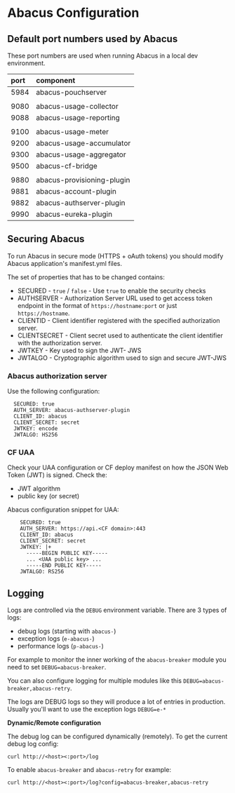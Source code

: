 Abacus Configuration
===

## Default port numbers used by Abacus

These port numbers are used when running Abacus in a local dev environment.

| port |      component             |
|:-----|:---------------------------|
| 5984 | abacus-pouchserver         |
|      |                            |
| 9080 | abacus-usage-collector     |   
| 9088 | abacus-usage-reporting     |  
|      |                            |
| 9100 | abacus-usage-meter         |
| 9200 | abacus-usage-accumulator   |   
| 9300 | abacus-usage-aggregator    |   
| 9500 | abacus-cf-bridge           |
|      |                            |
| 9880 | abacus-provisioning-plugin |  
| 9881 | abacus-account-plugin      |
| 9882 | abacus-authserver-plugin   |
| 9990 | abacus-eureka-plugin       |

## Securing Abacus

To run Abacus in secure mode (HTTPS + oAuth tokens) you should modify Abacus application's manifest.yml files.

The set of properties that has to be changed contains:
* SECURED - `true` / `false` - Use `true` to enable the security checks
* AUTHSERVER - Authorization Server URL used to get access token endpoint in the format of `https://hostname:port` or just `https://hostname`.
* CLIENTID - Client identifier registered with the specified authorization server.
* CLIENTSECRET - Client secret used to authenticate the client identifier with the authorization server.
* JWTKEY - Key used to sign the JWT- JWS
* JWTALGO - Cryptographic algorithm used to sign and secure JWT-JWS

### Abacus authorization server
Use the following configuration:
```
  SECURED: true
  AUTH_SERVER: abacus-authserver-plugin
  CLIENT_ID: abacus
  CLIENT_SECRET: secret
  JWTKEY: encode
  JWTALGO: HS256
```

### CF UAA
Check your UAA configuration or CF deploy manifest on how the JSON Web Token (JWT) is signed. Check the:
* JWT algorithm 
* public key (or secret)

Abacus configuration snippet for UAA:

```
    SECURED: true
    AUTH_SERVER: https://api.<CF domain>:443
    CLIENT_ID: abacus
    CLIENT_SECRET: secret
    JWTKEY: |+
      -----BEGIN PUBLIC KEY-----
      ... <UAA public key> ...
      -----END PUBLIC KEY-----
    JWTALGO: RS256
```


## Logging

Logs are controlled via the `DEBUG` environment variable. There are 3 types of logs:
* debug logs (starting with `abacus-`)
* exception logs (`e-abacus-`)
* performance logs (`p-abacus-`)

For example to monitor the inner working of the `abacus-breaker` module you need to set `DEBUG=abacus-breaker`.

You can also configure logging for multiple modules like this `DEBUG=abacus-breaker,abacus-retry`.

The logs are DEBUG logs so they will produce a lot of entries in production. Usually you'll want to use the exception logs `DEBUG=e-*`

**Dynamic/Remote configuration**

The debug log can be configured dynamically (remotely). To get the current debug log config: 
```
curl http://<host><:port>/log
```
To enable `abacus-breaker` and `abacus-retry` for example:
```
curl http://<host><:port>/log?config=abacus-breaker,abacus-retry
```
